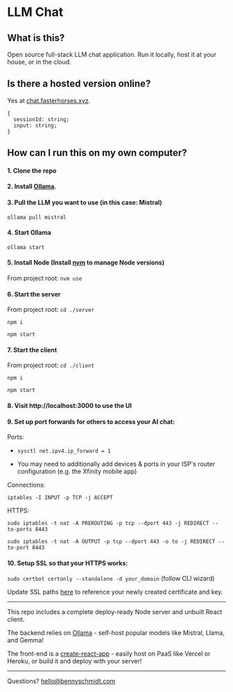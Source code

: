 # LLM Chat

## What is this?

Open source full-stack LLM chat application. Run it locally, host it at your house, or in the cloud.

## Is there a hosted version online?

Yes at [chat.fasterhorses.xyz](https://chat.fasterhorses.xyz).

```
{
  sessionId: string;
  input: string;
}
```

## How can I run this on my own computer?

#### 1. Clone the repo

#### 2. Install [Ollama](https://ollama.com/).

#### 3. Pull the LLM you want to use (in this case: Mistral)

`ollama pull mistral`

#### 4. Start Ollama

`ollama start`

#### 5. Install Node (Install [nvm](https://github.com/nvm-sh/nvm) to manage Node versions)

From project root: `nvm use`

#### 6. Start the server

From project root: `cd ./server`

`npm i`

`npm start`

#### 7. Start the client

From project root: `cd ./client`

`npm i`

`npm start`

#### 8. Visit http://localhost:3000 to use the UI

#### 9. Set up port forwards for others to access your AI chat:

Ports: 

- `sysctl net.ipv4.ip_forward = 1`

- You may need to additionally add devices & ports in your ISP's router configuration (e.g. the Xfinity mobile app)

Connections:

`iptables -I INPUT -p TCP -j ACCEPT`

HTTPS:

`sudo iptables -t nat -A PREROUTING -p tcp --dport 443 -j REDIRECT --to-ports 8443`

`sudo iptables -t nat -A OUTPUT -p tcp --dport 443 -o to -j REDIRECT --to-port 8443`

#### 10. Setup SSL so that your HTTPS works:

`sudo certbot certonly --standalone -d your_domain` (follow CLI wizard)

Update SSL paths [here](https://github.com/bennyschmidt/llm-chat/blob/main/server/index.js#L40) to reference your newly created certificate and key.

-----

This repo includes a complete deploy-ready Node server and unbuilt React client.

The backend relies on [Ollama](https://ollama.com/) - self-host popular models like Mistral, Llama, and Gemma!

The front-end is a [create-react-app](https://www.npmjs.com/package/create-react-app) - easily host on PaaS like Vercel or Heroku, or build it and deploy with your server!

-----

Questions? hello@bennyschmidt.com 
